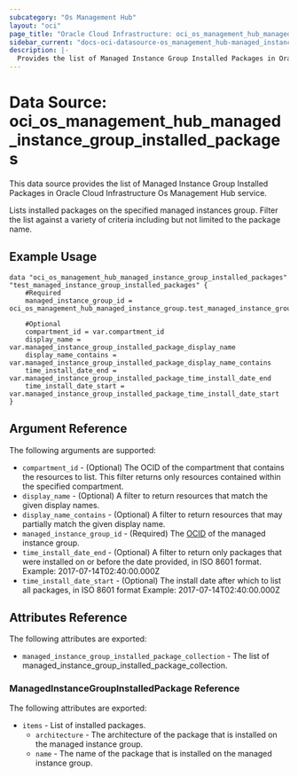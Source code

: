 ```yaml
---
subcategory: "Os Management Hub"
layout: "oci"
page_title: "Oracle Cloud Infrastructure: oci_os_management_hub_managed_instance_group_installed_packages"
sidebar_current: "docs-oci-datasource-os_management_hub-managed_instance_group_installed_packages"
description: |-
  Provides the list of Managed Instance Group Installed Packages in Oracle Cloud Infrastructure Os Management Hub service
---
```


# Data Source: oci_os_management_hub_managed_instance_group_installed_packages
This data source provides the list of Managed Instance Group Installed Packages in Oracle Cloud Infrastructure Os Management Hub service.

Lists installed packages on the specified managed instances group. Filter the list against a variety 
of criteria including but not limited to the package name.


## Example Usage

```hcl
data "oci_os_management_hub_managed_instance_group_installed_packages" "test_managed_instance_group_installed_packages" {
	#Required
	managed_instance_group_id = oci_os_management_hub_managed_instance_group.test_managed_instance_group.id

	#Optional
	compartment_id = var.compartment_id
	display_name = var.managed_instance_group_installed_package_display_name
	display_name_contains = var.managed_instance_group_installed_package_display_name_contains
	time_install_date_end = var.managed_instance_group_installed_package_time_install_date_end
	time_install_date_start = var.managed_instance_group_installed_package_time_install_date_start
}
```

## Argument Reference

The following arguments are supported:

* `compartment_id` - (Optional) The OCID of the compartment that contains the resources to list. This filter returns only resources contained within the specified compartment.
* `display_name` - (Optional) A filter to return resources that match the given display names.
* `display_name_contains` - (Optional) A filter to return resources that may partially match the given display name.
* `managed_instance_group_id` - (Required) The [OCID](https://docs.cloud.oracle.com/iaas/Content/General/Concepts/identifiers.htm) of the managed instance group.
* `time_install_date_end` - (Optional) A filter to return only packages that were installed on or before the date provided, in ISO 8601 format.  Example: 2017-07-14T02:40:00.000Z 
* `time_install_date_start` - (Optional) The install date after which to list all packages, in ISO 8601 format  Example: 2017-07-14T02:40:00.000Z 


## Attributes Reference

The following attributes are exported:

* `managed_instance_group_installed_package_collection` - The list of managed_instance_group_installed_package_collection.

### ManagedInstanceGroupInstalledPackage Reference

The following attributes are exported:

* `items` - List of installed packages.
	* `architecture` - The architecture of the package that is installed on the managed instance group. 
	* `name` - The name of the package that is installed on the managed instance group. 

